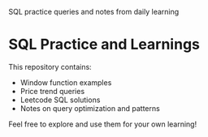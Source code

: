 SQL practice queries and notes from daily learning

# SQL Practice and Learnings

This repository contains:
- Window function examples
- Price trend queries
- Leetcode SQL solutions
- Notes on query optimization and patterns

Feel free to explore and use them for your own learning!
